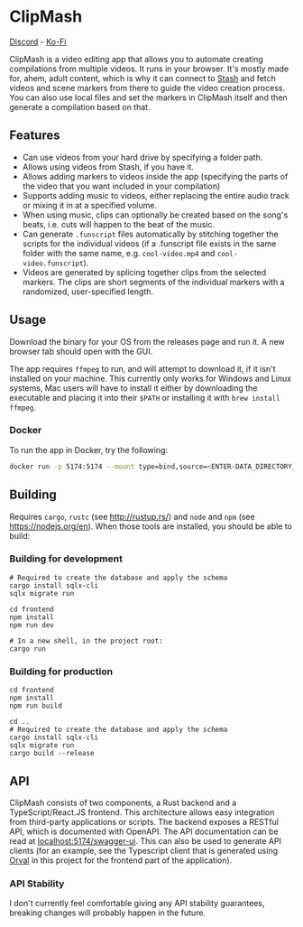 # ClipMash

[Discord](https://discord.gg/qRbDqtqmrX) - [Ko-Fi](https://ko-fi.com/soundchaser128)

ClipMash is a video editing app that allows you to automate creating compilations from multiple videos. It runs in your browser.
It's mostly made for, ahem, adult content, which is why it can connect to [Stash](https://stashapp.cc/) and fetch videos
and scene markers from there to guide the video creation process. You can also use local files and set the markers in
ClipMash itself and then generate a compilation based on that.

## Features

- Can use videos from your hard drive by specifying a folder path.
- Allows using videos from Stash, if you have it.
- Allows adding markers to videos inside the app (specifying the parts of the video that you want included in your compilation)
- Supports adding music to videos, either replacing the entire audio track or mixing it in at a specified volume.
- When using music, clips can optionally be created based on the song's beats, i.e. cuts will happen to the beat of the music.
- Can generate `.funscript` files automatically by stitching together the scripts for the individual videos (if a .funscript file exists in the same folder with the same name, e.g. `cool-video.mp4` and `cool-video.funscript`).
- Videos are generated by splicing together clips from the selected markers. The clips are short segments of the individual markers with a randomized, user-specified length.

## Usage

Download the binary for your OS from the releases page and run it. A new browser tab should open with the GUI.

The app requires `ffmpeg` to run, and will attempt to download it, if it isn't installed on your machine.
This currently only works for Windows and Linux systems, Mac users will have to install it either by
downloading the executable and placing it into their `$PATH` or installing it with `brew install ffmpeg`.

### Docker

To run the app in Docker, try the following:

```sh
docker run -p 5174:5174 --mount type=bind,source=<ENTER-DATA_DIRECTORY_HERE>,destination=/app/data ghcr.io/soundchaser128/clip-mash:latest
```

## Building

Requires `cargo`, `rustc` (see http://rustup.rs/) and `node` and `npm` (see https://nodejs.org/en). When those
tools are installed, you should be able to build:

### Building for development

```shell
# Required to create the database and apply the schema
cargo install sqlx-cli
sqlx migrate run

cd frontend
npm install
npm run dev

# In a new shell, in the project root:
cargo run
```

### Building for production

```shell
cd frontend
npm install
npm run build

cd ..
# Required to create the database and apply the schema
cargo install sqlx-cli
sqlx migrate run
cargo build --release
```

## API

ClipMash consists of two components, a Rust backend and a TypeScript/React.JS frontend. This architecture allows easy integration from third-party applications or scripts. The backend exposes a RESTful API, which is documented with OpenAPI. The API documentation can be read at [localhost:5174/swagger-ui](http://localhost:5174/swagger-ui/). This can also be used to generate API clients (for an example, see the Typescript client that is generated using [Orval](https://orval.dev/) in this project for the frontend part of the application).

### API Stability

I don't currently feel comfortable giving any API stability guarantees, breaking changes will probably happen in the future.
